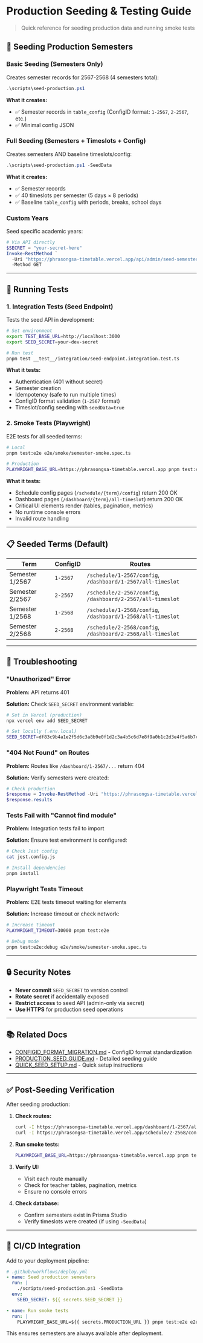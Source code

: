 # Production Seeding & Testing Guide

> Quick reference for seeding production data and running smoke tests

## 🌱 Seeding Production Semesters

### Basic Seeding (Semesters Only)

Creates semester records for 2567-2568 (4 semesters total):

```powershell
.\scripts\seed-production.ps1
```

**What it creates:**
- ✅ Semester records in `table_config` (ConfigID format: `1-2567`, `2-2567`, etc.)
- ✅ Minimal config JSON

### Full Seeding (Semesters + Timeslots + Config)

Creates semesters AND baseline timeslots/config:

```powershell
.\scripts\seed-production.ps1 -SeedData
```

**What it creates:**
- ✅ Semester records
- ✅ 40 timeslots per semester (5 days × 8 periods)
- ✅ Baseline `table_config` with periods, breaks, school days

### Custom Years

Seed specific academic years:

```powershell
# Via API directly
$SECRET = "your-secret-here"
Invoke-RestMethod `
  -Uri "https://phrasongsa-timetable.vercel.app/api/admin/seed-semesters?secret=$SECRET&years=2569,2570&seedData=true" `
  -Method GET
```

---

## 🧪 Running Tests

### 1. Integration Tests (Seed Endpoint)

Tests the seed API in development:

```bash
# Set environment
export TEST_BASE_URL=http://localhost:3000
export SEED_SECRET=your-dev-secret

# Run test
pnpm test __test__/integration/seed-endpoint.integration.test.ts
```

**What it tests:**
- Authentication (401 without secret)
- Semester creation
- Idempotency (safe to run multiple times)
- ConfigID format validation (`1-2567` format)
- Timeslot/config seeding with `seedData=true`

### 2. Smoke Tests (Playwright)

E2E tests for all seeded terms:

```bash
# Local
pnpm test:e2e e2e/smoke/semester-smoke.spec.ts

# Production
PLAYWRIGHT_BASE_URL=https://phrasongsa-timetable.vercel.app pnpm test:e2e e2e/smoke/semester-smoke.spec.ts
```

**What it tests:**
- Schedule config pages (`/schedule/{term}/config`) return 200 OK
- Dashboard pages (`/dashboard/{term}/all-timeslot`) return 200 OK
- Critical UI elements render (tables, pagination, metrics)
- No runtime console errors
- Invalid route handling

---

## 📋 Seeded Terms (Default)

| Term | ConfigID | Routes |
|------|----------|--------|
| Semester 1/2567 | `1-2567` | `/schedule/1-2567/config`, `/dashboard/1-2567/all-timeslot` |
| Semester 2/2567 | `2-2567` | `/schedule/2-2567/config`, `/dashboard/2-2567/all-timeslot` |
| Semester 1/2568 | `1-2568` | `/schedule/1-2568/config`, `/dashboard/1-2568/all-timeslot` |
| Semester 2/2568 | `2-2568` | `/schedule/2-2568/config`, `/dashboard/2-2568/all-timeslot` |

---

## 🔧 Troubleshooting

### "Unauthorized" Error

**Problem:** API returns 401

**Solution:** Check `SEED_SECRET` environment variable:

```bash
# Set in Vercel (production)
npx vercel env add SEED_SECRET

# Set locally (.env.local)
SEED_SECRET=df83c9b4a1e2f5d6c3a8b9e0f1d2c3a4b5c6d7e8f9a0b1c2d3e4f5a6b7c8d9e0
```

### "404 Not Found" on Routes

**Problem:** Routes like `/dashboard/1-2567/...` return 404

**Solution:** Verify semesters were created:

```powershell
# Check production
$response = Invoke-RestMethod -Uri "https://phrasongsa-timetable.vercel.app/api/admin/seed-semesters?secret=$SECRET"
$response.results
```

### Tests Fail with "Cannot find module"

**Problem:** Integration tests fail to import

**Solution:** Ensure test environment is configured:

```bash
# Check Jest config
cat jest.config.js

# Install dependencies
pnpm install
```

### Playwright Tests Timeout

**Problem:** E2E tests timeout waiting for elements

**Solution:** Increase timeout or check network:

```bash
# Increase timeout
PLAYWRIGHT_TIMEOUT=30000 pnpm test:e2e

# Debug mode
pnpm test:e2e:debug e2e/smoke/semester-smoke.spec.ts
```

---

## 🔒 Security Notes

- **Never commit** `SEED_SECRET` to version control
- **Rotate secret** if accidentally exposed
- **Restrict access** to seed API (admin-only via secret)
- **Use HTTPS** for production seed operations

---

## 📚 Related Docs

- [CONFIGID_FORMAT_MIGRATION.md](./CONFIGID_FORMAT_MIGRATION.md) - ConfigID format standardization
- [PRODUCTION_SEED_GUIDE.md](./PRODUCTION_SEED_GUIDE.md) - Detailed seeding guide
- [QUICK_SEED_SETUP.md](./QUICK_SEED_SETUP.md) - Quick setup instructions

---

## ✅ Post-Seeding Verification

After seeding production:

1. **Check routes:**
   ```bash
   curl -I https://phrasongsa-timetable.vercel.app/dashboard/1-2567/all-timeslot
   curl -I https://phrasongsa-timetable.vercel.app/schedule/2-2568/config
   ```

2. **Run smoke tests:**
   ```bash
   PLAYWRIGHT_BASE_URL=https://phrasongsa-timetable.vercel.app pnpm test:e2e e2e/smoke/semester-smoke.spec.ts
   ```

3. **Verify UI:**
   - Visit each route manually
   - Check for teacher tables, pagination, metrics
   - Ensure no console errors

4. **Check database:**
   - Confirm semesters exist in Prisma Studio
   - Verify timeslots were created (if using `-SeedData`)

---

## 🚀 CI/CD Integration

Add to your deployment pipeline:

```yaml
# .github/workflows/deploy.yml
- name: Seed production semesters
  run: |
    ./scripts/seed-production.ps1 -SeedData
  env:
    SEED_SECRET: ${{ secrets.SEED_SECRET }}

- name: Run smoke tests
  run: |
    PLAYWRIGHT_BASE_URL=${{ secrets.PRODUCTION_URL }} pnpm test:e2e e2e/smoke/semester-smoke.spec.ts
```

This ensures semesters are always available after deployment.
